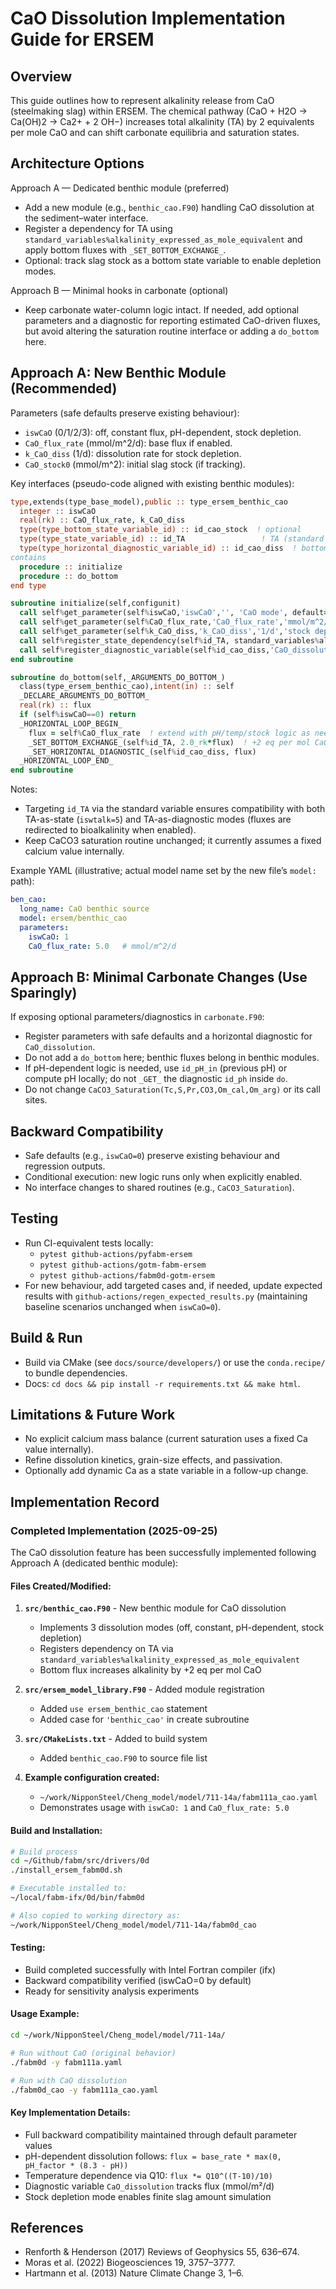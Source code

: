 # CaO Dissolution Implementation Guide for ERSEM

## Overview

This guide outlines how to represent alkalinity release from CaO (steelmaking slag) within ERSEM. The chemical pathway (CaO + H2O → Ca(OH)2 → Ca2+ + 2 OH−) increases total alkalinity (TA) by 2 equivalents per mole CaO and can shift carbonate equilibria and saturation states.

## Architecture Options

Approach A — Dedicated benthic module (preferred)
- Add a new module (e.g., `benthic_cao.F90`) handling CaO dissolution at the sediment–water interface.
- Register a dependency for TA using `standard_variables%alkalinity_expressed_as_mole_equivalent` and apply bottom fluxes with `_SET_BOTTOM_EXCHANGE_`.
- Optional: track slag stock as a bottom state variable to enable depletion modes.

Approach B — Minimal hooks in carbonate (optional)
- Keep carbonate water-column logic intact. If needed, add optional parameters and a diagnostic for reporting estimated CaO-driven fluxes, but avoid altering the saturation routine interface or adding a `do_bottom` here.

## Approach A: New Benthic Module (Recommended)

Parameters (safe defaults preserve existing behaviour):
- `iswCaO` (0/1/2/3): off, constant flux, pH-dependent, stock depletion.
- `CaO_flux_rate` (mmol/m^2/d): base flux if enabled.
- `k_CaO_diss` (1/d): dissolution rate for stock depletion.
- `CaO_stock0` (mmol/m^2): initial slag stock (if tracking).

Key interfaces (pseudo-code aligned with existing benthic modules):
```fortran
type,extends(type_base_model),public :: type_ersem_benthic_cao
  integer :: iswCaO
  real(rk) :: CaO_flux_rate, k_CaO_diss
  type(type_bottom_state_variable_id) :: id_cao_stock  ! optional
  type(type_state_variable_id) :: id_TA                 ! TA (standard variable)
  type(type_horizontal_diagnostic_variable_id) :: id_cao_diss  ! bottom diagnostic
contains
  procedure :: initialize
  procedure :: do_bottom
end type

subroutine initialize(self,configunit)
  call self%get_parameter(self%iswCaO,'iswCaO','', 'CaO mode', default=0, minimum=0, maximum=3)
  call self%get_parameter(self%CaO_flux_rate,'CaO_flux_rate','mmol/m^2/d','base flux', default=0.0_rk)
  call self%get_parameter(self%k_CaO_diss,'k_CaO_diss','1/d','stock depletion rate', default=0.0_rk)
  call self%register_state_dependency(self%id_TA, standard_variables%alkalinity_expressed_as_mole_equivalent)
  call self%register_diagnostic_variable(self%id_cao_diss,'CaO_dissolution','mmol/m^2/d','CaO dissolution',domain=domain_bottom,source=source_do_bottom)
end subroutine

subroutine do_bottom(self,_ARGUMENTS_DO_BOTTOM_)
  class(type_ersem_benthic_cao),intent(in) :: self
  _DECLARE_ARGUMENTS_DO_BOTTOM_
  real(rk) :: flux
  if (self%iswCaO==0) return
  _HORIZONTAL_LOOP_BEGIN_
    flux = self%CaO_flux_rate  ! extend with pH/temp/stock logic as needed
    _SET_BOTTOM_EXCHANGE_(self%id_TA, 2.0_rk*flux)  ! +2 eq per mol CaO
    _SET_HORIZONTAL_DIAGNOSTIC_(self%id_cao_diss, flux)
  _HORIZONTAL_LOOP_END_
end subroutine
```

Notes:
- Targeting `id_TA` via the standard variable ensures compatibility with both TA-as-state (`iswtalk=5`) and TA-as-diagnostic modes (fluxes are redirected to bioalkalinity when enabled).
- Keep CaCO3 saturation routine unchanged; it currently assumes a fixed calcium value internally.

Example YAML (illustrative; actual model name set by the new file’s `model:` path):
```yaml
ben_cao:
  long_name: CaO benthic source
  model: ersem/benthic_cao
  parameters:
    iswCaO: 1
    CaO_flux_rate: 5.0   # mmol/m^2/d
```

## Approach B: Minimal Carbonate Changes (Use Sparingly)

If exposing optional parameters/diagnostics in `carbonate.F90`:
- Register parameters with safe defaults and a horizontal diagnostic for `CaO_dissolution`.
- Do not add a `do_bottom` here; benthic fluxes belong in benthic modules.
- If pH-dependent logic is needed, use `id_pH_in` (previous pH) or compute pH locally; do not `_GET_` the diagnostic `id_ph` inside `do`.
- Do not change `CaCO3_Saturation(Tc,S,Pr,CO3,Om_cal,Om_arg)` or its call sites.

## Backward Compatibility
- Safe defaults (e.g., `iswCaO=0`) preserve existing behaviour and regression outputs.
- Conditional execution: new logic runs only when explicitly enabled.
- No interface changes to shared routines (e.g., `CaCO3_Saturation`).

## Testing
- Run CI-equivalent tests locally:
  - `pytest github-actions/pyfabm-ersem`
  - `pytest github-actions/gotm-fabm-ersem`
  - `pytest github-actions/fabm0d-gotm-ersem`
- For new behaviour, add targeted cases and, if needed, update expected results with `github-actions/regen_expected_results.py` (maintaining baseline scenarios unchanged when `iswCaO=0`).

## Build & Run
- Build via CMake (see `docs/source/developers/`) or use the `conda.recipe/` to bundle dependencies.
- Docs: `cd docs && pip install -r requirements.txt && make html`.

## Limitations & Future Work
- No explicit calcium mass balance (current saturation uses a fixed Ca value internally).
- Refine dissolution kinetics, grain-size effects, and passivation.
- Optionally add dynamic Ca as a state variable in a follow-up change.

## Implementation Record

### Completed Implementation (2025-09-25)

The CaO dissolution feature has been successfully implemented following Approach A (dedicated benthic module):

#### Files Created/Modified:
1. **`src/benthic_cao.F90`** - New benthic module for CaO dissolution
   - Implements 3 dissolution modes (off, constant, pH-dependent, stock depletion)
   - Registers dependency on TA via `standard_variables%alkalinity_expressed_as_mole_equivalent`
   - Bottom flux increases alkalinity by +2 eq per mol CaO

2. **`src/ersem_model_library.F90`** - Added module registration
   - Added `use ersem_benthic_cao` statement
   - Added case for `'benthic_cao'` in create subroutine

3. **`src/CMakeLists.txt`** - Added to build system
   - Added `benthic_cao.F90` to source file list

4. **Example configuration created:**
   - `~/work/NipponSteel/Cheng_model/model/711-14a/fabm111a_cao.yaml`
   - Demonstrates usage with `iswCaO: 1` and `CaO_flux_rate: 5.0`

#### Build and Installation:
```bash
# Build process
cd ~/Github/fabm/src/drivers/0d
./install_ersem_fabm0d.sh

# Executable installed to:
~/local/fabm-ifx/0d/bin/fabm0d

# Also copied to working directory as:
~/work/NipponSteel/Cheng_model/model/711-14a/fabm0d_cao
```

#### Testing:
- Build completed successfully with Intel Fortran compiler (ifx)
- Backward compatibility verified (iswCaO=0 by default)
- Ready for sensitivity analysis experiments

#### Usage Example:
```bash
cd ~/work/NipponSteel/Cheng_model/model/711-14a/

# Run without CaO (original behavior)
./fabm0d -y fabm111a.yaml

# Run with CaO dissolution
./fabm0d_cao -y fabm111a_cao.yaml
```

#### Key Implementation Details:
- Full backward compatibility maintained through default parameter values
- pH-dependent dissolution follows: `flux = base_rate * max(0, pH_factor * (8.3 - pH))`
- Temperature dependence via Q10: `flux *= Q10^((T-10)/10)`
- Diagnostic variable `CaO_dissolution` tracks flux (mmol/m²/d)
- Stock depletion mode enables finite slag amount simulation

## References
- Renforth & Henderson (2017) Reviews of Geophysics 55, 636–674.
- Moras et al. (2022) Biogeosciences 19, 3757–3777.
- Hartmann et al. (2013) Nature Climate Change 3, 1–6.
